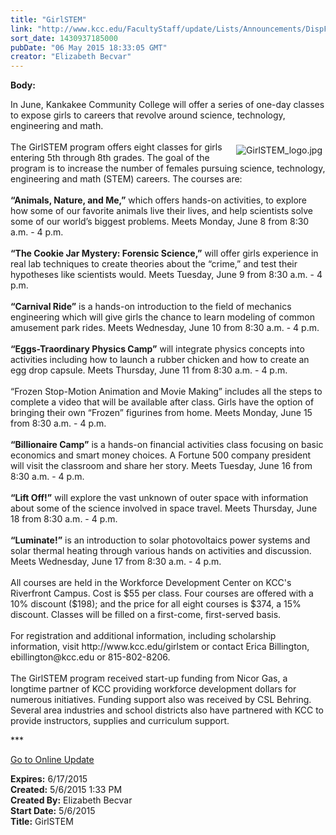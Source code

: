 ```yaml
---
title: "GirlSTEM"
link: "http://www.kcc.edu/FacultyStaff/update/Lists/Announcements/DispForm.aspx?ID=1916"
sort_date: 1430937185000
pubDate: "06 May 2015 18:33:05 GMT"
creator: "Elizabeth Becvar"
---
```


<div><b>Body:</b> <div class="ExternalClass96D64CFAC7BD4C50B0AA4B8BBBD954FD"><p>​In June, Kankakee Community College will offer a series of one-day classes to expose girls to careers that revolve around science, technology, engineering and math.<br /><br /><img alt="GirlSTEM_logo.jpg" src="/FacultyStaff/update/Documents/GirlSTEM_logo.jpg" style="vertical-align:auto;float:right;margin:5px" />The GirlSTEM program offers eight classes for girls entering 5th through 8th grades. The goal of the program is to increase the number of females pursuing science, technology, engineering and math (STEM) careers. The courses are:<br /><br /><strong>“Animals, Nature, and Me,”</strong> which offers hands-on activities, to explore how some of our favorite animals live their lives, and help scientists solve some of our world’s biggest problems. Meets Monday, June 8 from 8:30 a.m. - 4 p.m.<br /><br /><strong>“The Cookie Jar Mystery: Forensic Science,”</strong> will offer girls experience in real lab techniques to create theories about the “crime,” and test their hypotheses like scientists would. Meets Tuesday, June 9 from 8:30 a.m. - 4 p.m.<br /><br /><strong>“Carnival Ride”</strong> is a hands-on introduction to the field of mechanics engineering which will give girls the chance to learn modeling of common amusement park rides. Meets Wednesday, June 10 from 8:30 a.m. - 4 p.m.<br /><br /><strong>“Eggs-Traordinary Physics Camp”</strong> will integrate physics concepts into activities including how to launch a rubber chicken and how to create an egg drop capsule. Meets Thursday, June 11 from 8:30 a.m. - 4 p.m.<br /><br />“Frozen Stop-Motion Animation and Movie Making” includes all the steps to complete a video that will be available after class. Girls have the option of bringing their own “Frozen” figurines from home. Meets Monday, June 15 from 8:30 a.m. - 4 p.m.<br /><br /><strong>“Billionaire Camp”</strong> is a hands-on financial activities class focusing on basic economics and smart money choices. A Fortune 500 company president will visit the classroom and share her story. Meets Tuesday, June 16 from 8:30 a.m. - 4 p.m.<br /><br /><strong>“Lift Off!”</strong> will explore the vast unknown of outer space with information about some of the science involved in space travel. Meets Thursday, June 18 from 8:30 a.m. - 4 p.m.<br /><br /><strong>“Luminate!”</strong> is an introduction to solar photovoltaics power systems and solar thermal heating through various hands on activities and discussion. Meets Wednesday, June 17 from 8:30 a.m. - 4 p.m.<br /><br />All courses are held in the Workforce Development Center on KCC's Riverfront Campus. Cost is $55 per class. Four courses are offered with a 10% discount ($198); and the price for all eight courses is $374, a 15% discount. Classes will be filled on a first-come, first-served basis.<br /><br />For registration and additional information, including scholarship information, visit http://www.kcc.edu/girlstem or contact Erica Billington, ebillington@kcc.edu or 815-802-8206.<br /><br />The GirlSTEM program received start-up funding from Nicor Gas, a longtime partner of KCC providing workforce development dollars for numerous initiatives. Funding support also was received by CSL Behring. Several area industries and school districts also have partnered with KCC to provide instructors, supplies and curriculum support. </p>
<p>***</p>
<p><a href="/FacultyStaff/update/Pages/dailyupdate.aspx">Go to Online Update</a><br /></p></div></div>
<div><b>Expires:</b> 6/17/2015</div>
<div><b>Created:</b> 5/6/2015 1:33 PM</div>
<div><b>Created By:</b> Elizabeth Becvar</div>
<div><b>Start Date:</b> 5/6/2015</div>
<div><b>Title:</b> GirlSTEM</div>
